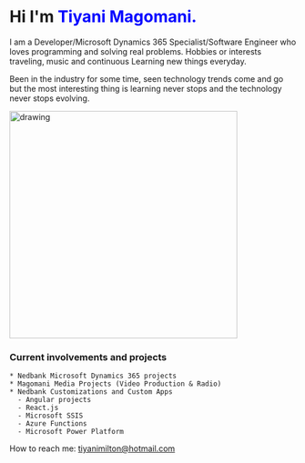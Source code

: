 # Hi I'm **<span style="color:blue">Tiyani Magomani.</span>**

I am a Developer/Microsoft Dynamics 365 Specialist/Software Engineer who loves programming and solving real problems.
Hobbies or interests traveling, music and continuous Learning new things everyday.

Been in the industry for some time, seen technology trends come and go but the most interesting thing is learning never stops and the technology never stops evolving.

<img src="https://lh3.googleusercontent.com/dFbokxC1GMnpwJSvu8PLhSUEFSrNYdh6dusiKUvVyrP6bMsuoKeici5BCN_8NgZRb7NFQQDVc4RiBRJYjm6llbewn458CEZnClfdkbI8K1SNDcu5yPWIGhc05ZNRcFZTpJbASJcnG408ebx4oIenMT_zkUmVywpwc9BGEv-bjwC48GFlw5HEGFrAyUuX5TtKdFj_SUbP0H_I7fSpgbMIXqyf2NDwjqA0Qi1EOy4cI6CU6DJgEP0dkHQHAnfGuHblNOa7t7Z2bXeQ3Pf8vwIP0WEZ_h3ZvrrFwtvtjdULFBOXf2dAIty-qvuKD5b4kGXkzfkVUaS913e0akPujXC2qsgCDLe_y3Q_pv87GedStGbzgIczFh33OBYGNyZ_5vvBKaUBY2xnYM3GJRXPR70yHNFKmrYgcIxWHpbXvC0_J3qgTTBaye4pfkmjIYiSy2SpI7YjsiQ9IKlx1pq2wdumR_101U-3dHQPpIqxYsvHXxZZmIXVSshNQaZ-Z7xcMR1ukSaoDgusViXSVBs-w9LyiFE7HhRsI1LIMP1P1WP3zL9yTI3sMnUCwVNIDByuGbO1iQ1M_ZxGYDPbCxNFLVsktMPiUG_zQehBKMHkr6G4vLPnHlWEkf75GktUbBwd4nq2liT_B-oQI7v3YgVwQO_RH6aVaz2c6hQgsoxr873GccHzt62VfoYSDpvJ_Sb_aSxrxSdZPrH2JY8tfhRzD9h7xaJXICPihesFM-4mAoS7J_7hbYHFhjIvgxVjr1K-JrU=w2258-h1504-no?authuser=0
" alt="drawing" width="400" />

### Current involvements and projects

    * Nedbank Microsoft Dynamics 365 projects
    * Magomani Media Projects (Video Production & Radio)  
    * Nedbank Customizations and Custom Apps
      - Angular projects
      - React.js
      - Microsoft SSIS
      - Azure Functions
      - Microsoft Power Platform 

How to reach me: tiyanimilton@hotmail.com
